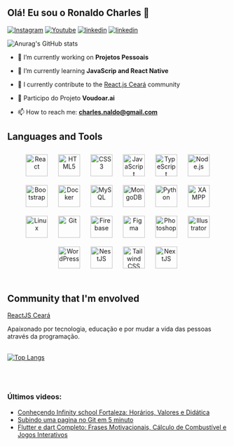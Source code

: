 ## Olá! Eu sou o Ronaldo Charles 👋 

[![Instagram](https://img.shields.io/badge/Instagram-E4405F?style=for-the-badge&logo=instagram&logoColor=white)](https://www.instagram.com/ronaldo.charles_/)
[![Youtube](https://img.shields.io/badge/LinkedIn-0077B5?style=for-the-badge&logo=linkedin&logoColor=white)]([https://www.instagram.com/ronaldo.charles_/](https://www.linkedin.com/in/ronaldo-charles-b2ab3b76/))
[![linkedin](https://img.shields.io/badge/YouTube-FF0000?style=for-the-badge&logo=youtube&logoColor=white)](https://youtube.com/@ronaldo_charles.?si=OI_EC6YuEJCNz_iB)
[![linkedin](https://img.shields.io/badge/WhatsApp-25D366?style=for-the-badge&logo=whatsapp&logoColor=white)](https://wa.me/5585987455937?text=Ol%C3%A1)




![Anurag's GitHub stats](https://github-readme-stats.vercel.app/api?username=charlesnaldo&show_icons=true&theme=radical)

 
- 🔭 I’m currently working on **Projetos Pessoais**

- 🌱 I’m currently learning **JavaScrip and React Native**

- 🤝 I currently contribute to the <a href="https://github.com/reactjs-ceara">React.js Ceará</a> community

- 💬 Participo do Projeto **Voudoar.ai**

- 📫 How to reach me: **charles.naldo@gmail.com**


## Languages and Tools  
<div align="center">  
<a href="https://reactjs.org/" target="_blank"><img style="margin: 10px" src="https://profilinator.rishav.dev/skills-assets/react-original-wordmark.svg" alt="React" height="50" /></a>
<a href="https://en.wikipedia.org/wiki/HTML5" target="_blank"><img style="margin: 10px" src="https://profilinator.rishav.dev/skills-assets/html5-original-wordmark.svg" alt="HTML5" height="50" /></a>
<a href="https://www.w3schools.com/css/" target="_blank"><img style="margin: 10px" src="https://profilinator.rishav.dev/skills-assets/css3-original-wordmark.svg" alt="CSS3" height="50" /></a>
<a href="https://www.javascript.com/" target="_blank"><img style="margin: 10px" src="https://profilinator.rishav.dev/skills-assets/javascript-original.svg" alt="JavaScript" height="50" /></a>
<a href="https://www.typescriptlang.org/" target="_blank"><img style="margin: 10px" src="https://profilinator.rishav.dev/skills-assets/typescript-original.svg" alt="TypeScript" height="50" /></a>
<a href="https://nodejs.org/" target="_blank"><img style="margin: 10px" src="https://profilinator.rishav.dev/skills-assets/nodejs-original-wordmark.svg" alt="Node.js" height="50" /></a> 
<a href="https://getbootstrap.com/docs/3.4/javascript/" target="_blank"><img style="margin: 10px" src="https://profilinator.rishav.dev/skills-assets/bootstrap-plain.svg" alt="Bootstrap" height="50" /></a>  
<a href="https://www.docker.com/" target="_blank"><img style="margin: 10px" src="https://profilinator.rishav.dev/skills-assets/docker-original-wordmark.svg" alt="Docker" height="50" /></a>    
<a href="https://www.mysql.com/" target="_blank"><img style="margin: 10px" src="https://profilinator.rishav.dev/skills-assets/mysql-original-wordmark.svg" alt="MySQL" height="50" /></a>  
<a href="https://www.mongodb.com/" target="_blank"><img style="margin: 10px" src="https://profilinator.rishav.dev/skills-assets/mongodb-original-wordmark.svg" alt="MongoDB" height="50" /></a>    
<a href="https://www.python.org/" target="_blank"><img style="margin: 10px" src="https://profilinator.rishav.dev/skills-assets/python-original.svg" alt="Python" height="50" /></a>  
<a href="https://www.apachefriends.org/" target="_blank"><img style="margin: 10px" src="https://profilinator.rishav.dev/skills-assets/xampp.png" alt="XAMPP" height="50" /></a>  
<a href="https://www.linux.org/" target="_blank"><img style="margin: 10px" src="https://profilinator.rishav.dev/skills-assets/linux-original.svg" alt="Linux" height="50" /></a>   
<a href="https://github.com/" target="_blank"><img style="margin: 10px" src="https://profilinator.rishav.dev/skills-assets/git-scm-icon.svg" alt="Git" height="50" /></a>  
<a href="https://firebase.google.com/" target="_blank"><img style="margin: 10px" src="https://profilinator.rishav.dev/skills-assets/firebase.png" alt="Firebase" height="50" /></a>  
<a href="https://www.figma.com/" target="_blank"><img style="margin: 10px" src="https://profilinator.rishav.dev/skills-assets/figma-icon.svg" alt="Figma" height="50" /></a>  
<a href="https://www.adobe.com/in/products/photoshop.html" target="_blank"><img style="margin: 10px" src="https://profilinator.rishav.dev/skills-assets/photoshop-plain.svg" alt="Photoshop" height="50" /></a>  
<a href="https://www.adobe.com/in/products/illustrator.html" target="_blank"><img style="margin: 10px" src="https://profilinator.rishav.dev/skills-assets/adobe_illustrator-icon.svg" alt="Illustrator" height="50" /></a>  
<a href="https://wordpress.com/" target="_blank"><img style="margin: 10px" src="https://profilinator.rishav.dev/skills-assets/wordpress.png" alt="WordPress" height="50" /></a>  
<a href="https://nestjs.com/" target="_blank"><img style="margin: 10px" src="https://profilinator.rishav.dev/skills-assets/nestjs.svg" alt="NestJS" height="50" /></a>  
<a href="https://www.tailwindcss.com/" target="_blank"><img style="margin: 10px" src="https://profilinator.rishav.dev/skills-assets/tailwindcss.svg" alt="Tailwind CSS" height="50" /></a>  
<a href="https://nextjs.org/" target="_blank"><img style="margin: 10px" src="https://profilinator.rishav.dev/skills-assets/nextjs.png" alt="NextJS" height="50" /></a>  

  
</div>  

<br/>  

## Community that I'm envolved

[ReactJS Ceará](https://linktr.ee/react.js.ceara)






Apaixonado por tecnologia, educação e por mudar a vida das pessoas através da programação.
  <br>
  <br>

[![Top Langs](https://github-readme-stats.vercel.app/api/top-langs/?username=charlesnaldo&layout=pie)](https://github.com/anuraghazra/github-readme-stats)

  <br>
  <br>

### Últimos videos:
- [Conheçendo Infinity school Fortaleza: Horários, Valores e Didática](https://www.youtube.com/watch?v=tUzhZEALagY&t=62s)<br/>
- [Subindo uma pagina no Git em 5 minuto](https://www.youtube.com/watch?v=Y5vMaCp4KbM)<br/>
- [Flutter e dart Completo: Frases Motivacionais, Cálculo de Combustível e Jogos Interativos](https://www.youtube.com/watch?v=YlJkWDIcFhE)<br/>


